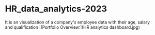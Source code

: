 # HR_data_analytics-2023
It is an visualization of a company's employee data with their age, salary and qualification
![Portfolio Overview:](HR analytics dashboard.jpg)

